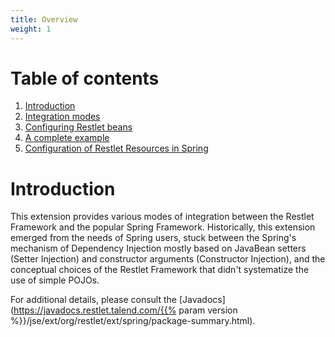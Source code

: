 ```yaml
---
title: Overview
weight: 1
---
```

# Table of contents

1.  [Introduction](#introduction "Introduction")
2.  [Integration modes](integration "Spring extension - Integration modes")
3.  [Configuring Restlet beans](beans-configuration "Spring extension - Configuring Restlet beans")
4.  [A complete example](example "Spring extension - A complete example")
5.  [Configuration of Restlet Resources in Spring](resources-configuration "Spring extension - Configuration of Restlet resources")

# Introduction

This extension provides various modes of integration between the Restlet
Framework and the popular Spring Framework. Historically, this extension
emerged from the needs of Spring users, stuck between the Spring's
mechanism of Dependency Injection mostly based on JavaBean setters
(Setter Injection) and constructor arguments (Constructor Injection),
and the conceptual choices of the Restlet Framework that didn't
systematize the use of simple POJOs. 

For additional details, please consult the
[Javadocs](https://javadocs.restlet.talend.com/{{% param version %}}/jse/ext/org/restlet/ext/spring/package-summary.html).
